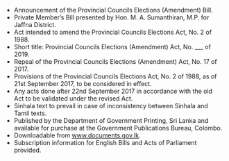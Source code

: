 - Announcement of the Provincial Councils Elections (Amendment) Bill.
- Private Member’s Bill presented by Hon. M. A. Sumanthiran, M.P. for Jaffna District.
- Act intended to amend the Provincial Councils Elections Act, No. 2 of 1988.
- Short title: Provincial Councils Elections (Amendment) Act, No. ___ of 2019.
- Repeal of the Provincial Councils Elections (Amendment) Act, No. 17 of 2017.
- Provisions of the Provincial Councils Elections Act, No. 2 of 1988, as of 21st September 2017, to be considered in effect.
- Any acts done after 22nd September 2017 in accordance with the old Act to be validated under the revised Act.
- Sinhala text to prevail in case of inconsistency between Sinhala and Tamil texts.
- Published by the Department of Government Printing, Sri Lanka and available for purchase at the Government Publications Bureau, Colombo.
- Downloadable from www.documents.gov.lk.
- Subscription information for English Bills and Acts of Parliament provided.